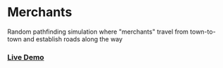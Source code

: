 # Merchants

Random pathfinding simulation where "merchants" travel from town-to-town and establish roads along the way

### [Live Demo](https://dbusteed.github.io/merchants)